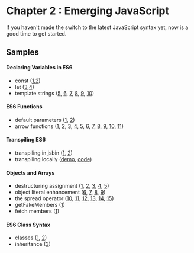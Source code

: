 Chapter 2 : Emerging JavaScript
==================
If you haven't made the switch to the latest JavaScript syntax yet, now is a good time to get started.

Samples
--------

#### Declaring Variables in ES6
* const ([1](http://jsbin.com/gapoxa/1/edit?js,console),[2](http://jsbin.com/gapoxa/2/edit?js,console))
* let ([3](http://jsbin.com/gapoxa/3/edit?js,console),[4](http://jsbin.com/gapoxa/4/edit?js,console))
* template strings ([5](http://jsbin.com/gapoxa/5/edit?js,output),
[6](http://jsbin.com/gapoxa/6/edit?js,output),
[7](http://jsbin.com/gapoxa/7/edit?js,console),
[8](http://jsbin.com/gapoxa/8/edit?js,console),
[9](http://jsbin.com/gapoxa/9/edit?js,console),
[10](http://jsbin.com/gapoxa/10/edit?js,output))

#### ES6 Functions
* default parameters ([1](http://jsbin.com/yeqexu/1/edit?js,console),
[2](http://jsbin.com/yeqexu/2/edit?js,console))
* arrow functions ([1](http://jsbin.com/tegefa/1/edit?js,console),
[2](http://jsbin.com/tegefa/2/edit?js,console),
[3](http://jsbin.com/tegefa/3/edit?js,console),
[4](http://jsbin.com/tegefa/4/edit?js,console),
[5](http://jsbin.com/tegefa/5/edit?js,console),
[6](http://jsbin.com/tegefa/6/edit?js,console),
[7](http://jsbin.com/tegefa/7/edit?js,console),
[8](http://jsbin.com/tegefa/8/edit?js,console),
[9](http://jsbin.com/tegefa/9/edit?js,console),
[10](http://jsbin.com/tegefa/10/edit?js,console),
[11](http://jsbin.com/tegefa/11/edit?js,console))

#### Transpiling ES6
* transpiling in jsbin ([1](http://jsbin.com/puraror/1/edit?js,console),
[2](http://jsbin.com/puraror/2/edit?js,console))
* transpiling locally ([demo](http://rawgit.com/MoonHighway/learning-react/master/chapter-02/babel-inline-transpiler.html),
[code](https://github.com/MoonHighway/learning-react/blob/master/chapter-02/babel-inline-transpiler.html))

#### Objects and Arrays
* destructuring assignment ([1](http://jsbin.com/jukokaf/1/edit?js,console),
[2](http://jsbin.com/jukokaf/2/edit?js,console),
[3](http://jsbin.com/jukokaf/3/edit?js,console),
[4](http://jsbin.com/jukokaf/4/edit?js,console),
[5](http://jsbin.com/jukokaf/5/edit?js,console))
* object literal enhancement ([6](http://jsbin.com/jukokaf/6/edit?js,console),
[7](http://jsbin.com/jukokaf/7/edit?js,console),
[8](http://jsbin.com/jukokaf/8/edit?js,console),
[9](http://jsbin.com/jukokaf/9/edit?js,console))
* the spread operator ([10](http://jsbin.com/jukokaf/10/edit?js,console),
[11](http://jsbin.com/jukokaf/11/edit?js,console),
[12](http://jsbin.com/jukokaf/12/edit?js,console),
[13](http://jsbin.com/jukokaf/13/edit?js,console),
[14](http://jsbin.com/jukokaf/14/edit?js,console),
[15](http://jsbin.com/jukokaf/15/edit?js,console))
* getFakeMembers ([1](http://jsbin.com/pupojik/1/edit?js,console))
* fetch members ([1](http://jsbin.com/haguhe/1/edit?js,console))

#### ES6 Class Syntax
* classes ([1](http://jsbin.com/hoqileh/1/edit?js,console),
[2](http://jsbin.com/hoqileh/2/edit?js,console))
* inheritance ([3](http://jsbin.com/hoqileh/3/edit?js,console))
